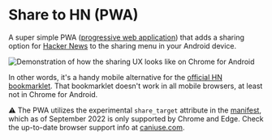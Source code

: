 # Share to HN (PWA)

A super simple PWA ([progressive web application](https://developer.mozilla.org/en-US/docs/Web/Progressive_web_apps)) that adds a sharing option for [Hacker News](https://news.ycombinator.com/) to the sharing menu in your Android device.

![Demonstration of how the sharing UX looks like on Chrome for Android](https://user-images.githubusercontent.com/3490745/189841748-20040850-0043-4ebf-bb8e-ad8750652777.png)

In other words, it's a handy mobile alternative for the [official HN bookmarklet](https://news.ycombinator.com/bookmarklet.html). That bookmarklet doesn't work in all mobile browsers, at least not in Chrome for Android.

⚠️ The PWA utilizes the experimental `share_target` attribute in the [manifest](https://developer.mozilla.org/en-US/docs/Web/Manifest), which as of September 2022 is only supported by Chrome and Edge. Check the up-to-date browser support info at [caniuse.com](https://caniuse.com/mdn-html_manifest_share_target).
